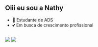 ## Oiii eu sou a Nathy

- 🌱 Estudante de ADS
- 💕 Em busca de crescimento profissional

##
 
<div> 
  <a href="https://instagram.com/nathycris7/" target="_blank"><img src="https://img.shields.io/badge/-Instagram-%23E4405F?style=for-the-badge&logo=instagram&logoColor=white" target="_blank"></a> 
  <a href="https://www.linkedin.com/in/nathalia-cristina-50169a312" target="_blank"><img src="https://img.shields.io/badge/-LinkedIn-%230077B5?style=for-the-badge&logo=linkedin&logoColor=white" target="_blank"></a>   
</div>

